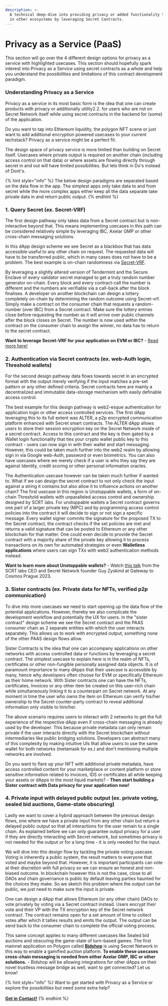 ```yaml
---
description: >-
  A technical deep-dive into providing privacy or added functionality to dApps
  in other ecosystems by leveraging Secret Contracts.
---
```


# Privacy as a Service (PaaS)

This section will go over the 4 different design options for privacy as a service with highlighted usecases. This section should hopefully spark interest into Privacy as a Service using secret contracts as a whole and help you understand the possibilities and limitations of this contract development paradigm.

### Understanding Privacy as a Service

Privacy as a service in its most basic form is the idea that one can create products with privacy or additionally utility2.2.  for users who are not on Secret Network itself while using secret contracts in the backend for (some) of the application.

Do you want to tap into Ethereum liquidity, the polygon NFT scene or just want to add additional encryption powered usecases to your current techstack? Privacy as a service might be a perfect fit.

The design space of privacy service is more limited than building on Secret itself. Usecases where private output is required on another chain (including access control on that data) or where assets are flowing directly through secret in and out will have limited possibilities. But lets think in Do's instead of Dont's.

{% hint style="info" %}
The below design paradigms are separated based on the data flow in the app. The simplest apps only take data to and from secret while the more complex apps either keep all the data separate take private data in and return public output.
{% endhint %}

### 1. Query Secret (ex. Secret-VRF)

The first design pathway only takes data from a Secret contract but is non-interactive beyond that. This means implementing usecases in this path can be considered relatively simple by leveraging IBC, Axelar GMP or other cross-chain messaging solutions.

In this dApp design scheme we see Secret as a blackbox that has data accessible useful to any other chain on request. The requested data will have to be transferred public, which in many cases does not have to be a problem. The best example is on-chain randomness via [Secret-VRF](available-native-features-modules/secret-vrf-on-chain-randomness.md).&#x20;

By leveraging a slightly altered version of Tendermint and the Secure Enclave of every validator secret managed to get a truly random number generator on-chain. Every block and every contract-call the number is different and the numbers are verifiable via a call-back after the block finalises. A developer on another blockchain can design a lottery completely on-chain by determining the random outcome using Secret-vrf. Simply make a contract on the consumer chain that requests a random-number (over IBC) from a Secret contract. Make sure the lottery entries close before requesting the number as it will arrive over public channels after the block closes on Secret. The number is now used within the contract on the consumer chain to assign the winner, no data has to return to the secret contract.

**Want to leverage Secret-VRF for your application on EVM or IBC?** - [Read more here!](../development-concepts/randomness-api.md)

### 2. Authentication via Secret contracts (ex. web-Auth login, Threshold wallets)

For the second design pathway data flows towards secret in an encrypted format with the output merely verifying if the input matches a pre-set pattern or any other defined criteria. Secret contracts here are mainly a decentralized and immutable data-storage mechanism with easily definable access control.

The best example for this design pathway is web2-esque authentication for application login or other access controlled services. The first dApp leveraging this to its full extent was ALTER, a p2p encrypted communication platform enhanced with Secret smart contracts. The ALTER dApp allows users to store their session encryption key on the Secret Network inside of a secret contract. Access to this contract and the key is then gated by a Wallet login functionality that ties your crypto wallet public key to this contract - users can now sign in with their wallet and start messaging. However, this could be taken much further into the web2 realm by allowing sign in via Google web-Auth, password or even biometrics. You can also have usecases where we merely check if a user is who they say they are against Identity, credit scoring or other personal information oracles.

The Authentication usecase however can be taken much further if wanted to. What if we can design the secret contract to not only check the input against a string it contains but also allow it to influence actions on another chain? The first usecase in this region is Unstoppable wallets, a form of on-chain Threshold wallets with unparalleled access control and ownership designed by SCRT labs. For unstoppable wallets a Secret contract governs one part of a larger private key (MPC) and by programming access control policies into the contract it will decide to sign or not sign a specific message. Every wallet signer commits the signature for the proposed TX to the Secret contract, the contract checks if the set policies are met and returns a valid signature that can be posted to Ethereum or any other blockchain for that matter. One could even decide to provide the Secret contract with a majority share of the private key allowing it to process transactions on its own for automated strategies or even **Walletless applications** where users can sign TXs with web2 authentication methods instead.

**Want to learn more about Unstoppable wallets?** - Watch [this talk](https://www.youtube.com/watch?v=vFhjn6TcVJc) from the SCRT labs CEO and Secret Network founder Guy Zyskind at Gateway to Cosmos Prague 2023.

### 3. Sister contracts (ex. Private data for NFTs, verified p2p communication)

To dive into more usecases we need to start opening up the data flow of the potential applications. However, thereby we also complicate the development workflow and potentially the UX for users. In the "sister contract" design scheme we see the Secret contract and the PAAS consumer chain as 2 separate entities with which the user interacts separately. This allows us to work with encrypted output, something none of the other PAAS design flows allow.

Sister Contracts is the idea that one can accompany applications on other networks with access controlled data or functions by leveraging a secret contract. The simplest usecase to explain here is in the realm of NFTs, certificates or other non-fungible personally assigned data objects. It is of paramount importance to many dApps that their usecase is accessible by many, hence why developers often choose for EVM or specifically Ethereum as their home network. With Sister contracts one can have the NFTs, certificates, Invoices or any other item be created on this user-rich chain while simultaneously linking it to a counterpart on Secret network. At any moment in time the user who owns the item on Ethereum can verify his/her ownership to the Secret counter-party contract to reveal additional information only visible to him/her.&#x20;

The above scenario requires users to interact with 2 networks to get the full experience of the respective dApp even if cross-chain messaging is already used by the developer. This because private metadata can only remain private if the user interacts directly with the Secret blockchain without intermediaries like public bridging solutions. Developers can abstract many of this complexity by making intuitive UIs that allow users to use the same wallet for both networks (metamask for ex.) and don't mentioning multiple networks are involved.

Do you want to flare up your NFT with additional private metadata, have access controlled content for your marketplace or content platform or store sensitive information related to invoices, IDS or certificates all while keeping your assets or dApps in the most liquid markets? - **Then start building a Sister contract with Data privacy for your application now!**

### 4. Private input with delayed public output (ex. private voting, sealed bid auctions, Game-state obscuring)

Lastly we want to cover a hybrid approach between the previous design flows, one where we have a private input from any other chain but return a delayed public output so that all interactions for the user remain to a single chain. As explained before we can only guarantee output privacy for a user if they are directly interacting with Secret network, but sometimes privacy is not needed for the output or for a long time - it is only needed for the input.

We will dive into this design flow by tackling the private voting usecase. Voting is inherently a public system, the result matters to everyone that voted and maybe beyond that. However, it is important participants can vote at their discretion with full privacy so we can ensure an honest and non-biased outcome. In blockchain however this is not the case, close to all DAOs and chain governance is public by default leaving parties haunted for the choices they make. So we sketch this problem where the output can be public, we just need to make sure the input is private.

One can design a dApp that allows Ethereum (or any other chain) DAOs to vote privately by voting via a Secret contract instead. Users encrypt their vote and their VP with the TX encryption key of the Secret network contract. The contract remains open for a set amount of time to collect votes after which it tallies results and emits the output. The output can be send back to the consumer chain to complete the official voting process.&#x20;

This same concept applies to many different usecases like Sealed bid auctions and obscuring the game-state of turn-based games. The first mainnet application on Polygon called [**Bidshop**](https://liquidfactory.io/) is using Secret Network in this way to enable a gamified auction platform. **To enable these usecases cross-chain messaging is needed from either Axelar GMP, IBC or other solutions.** - Bidshop will be allowing integrations for other dApps on their novel trustless message bridge as well, want to get connected? Let us know!

{% hint style="info" %}
Want to get started with Privacy as a Service or explore the possibilities but need some extra help?\
\
[**Get in Contact!**](https://forms.monday.com/forms/068ffff6bbc4e0308d44946273a9c612?r=use1)
{% endhint %}
